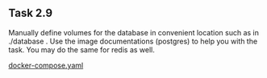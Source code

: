 ## Task 2.9   

Manually define volumes for the database in convenient location such as in ./database . Use the image documentations (postgres) to help you with the task. You may do the same for redis as well.

[docker-compose.yaml](./docker-compose.yaml)
